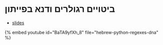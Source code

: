 # ביטויים רגולרים ודנא בפייתון


* [slides](https://code-maven.com/slides/python-programming/regex-dna)

{% embed youtube id="BaTA9yfXh_8" file="hebrew-python-regexes-dna" %}

